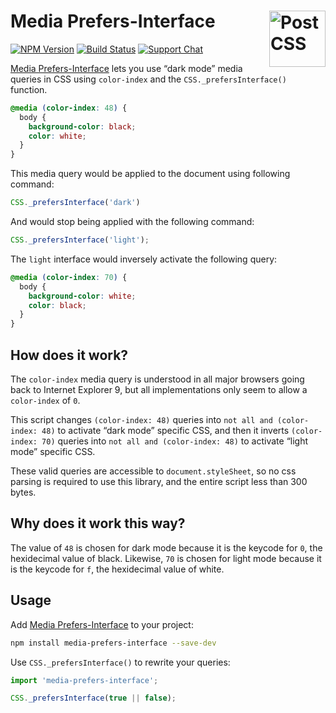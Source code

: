 # Media Prefers-Interface [<img src="https://jonathantneal.github.io/dom-logo.svg" alt="PostCSS" width="90" height="90" align="right">][Media Prefers-Interface]

[![NPM Version][npm-img]][npm-url]
[![Build Status][cli-img]][cli-url]
[![Support Chat][git-img]][git-url]

[Media Prefers-Interface] lets you use “dark mode” media queries in CSS using
`color-index` and the `CSS._prefersInterface()` function.

```css
@media (color-index: 48) {
  body {
    background-color: black;
    color: white;
  }
}
```

This media query would be applied to the document using following command:

```js
CSS._prefersInterface('dark')
```

And would stop being applied with the following command:

```js
CSS._prefersInterface('light');
```

The `light` interface would inversely activate the following query:

```css
@media (color-index: 70) {
  body {
    background-color: white;
    color: black;
  }
}
```

## How does it work?

The `color-index` media query is understood in all major browsers going back to
Internet Explorer 9, but all implementations only seem to allow a `color-index`
of `0`.

This script changes `(color-index: 48)` queries into
`not all and (color-index: 48)` to activate “dark mode” specific CSS, and then
it inverts `(color-index: 70)` queries into `not all and (color-index: 48)`
to activate “light mode” specific CSS.

These valid queries are accessible to `document.styleSheet`, so no css parsing
is required to use this library, and the entire script less than 300 bytes.

## Why does it work this way?

The value of `48` is chosen for dark mode because it is the keycode for `0`,
the hexidecimal value of black. Likewise, `70` is chosen for light mode because
it is the keycode for `f`, the hexidecimal value of white.

## Usage

Add [Media Prefers-Interface] to your project:

```bash
npm install media-prefers-interface --save-dev
```

Use `CSS._prefersInterface()` to rewrite your queries:

```js
import 'media-prefers-interface';

CSS._prefersInterface(true || false);
```

[cli-img]: https://img.shields.io/travis/csstools/media-prefers-interface.svg
[cli-url]: https://travis-ci.org/csstools/media-prefers-interface
[git-img]: https://img.shields.io/badge/support-chat-blue.svg
[git-url]: https://gitter.im/postcss/postcss
[npm-img]: https://img.shields.io/npm/v/media-prefers-interface.svg
[npm-url]: https://www.npmjs.com/package/media-prefers-interface

[PostCSS]: https://github.com/postcss/postcss
[Media Prefers-Interface]: https://github.com/csstools/media-prefers-interface
